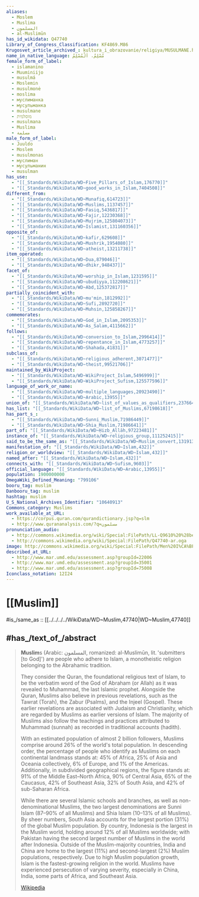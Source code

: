 ```yaml
---
aliases:
  - Moslem
  - Muslima
  - المسلمون
  - al-Muslimūn
has_id_wikidata: Q47740
Library_of_Congress_Classification: KF4869.M86
Krugosvet_article_archived_: kultura_i_obrazovanie/religiya/MUSULMANE.html
name_in_native_language: مُسْلِمٌ، اَلْمُسْلِمُ
female_form_of_label:
  - islamanino
  - Muuminiijo
  - musulmá
  - Moslemin
  - musulmonė
  - moslima
  - муслиманка
  - мусульманка
  - musulmane
  - מוסלמית
  - musulmana
  - Muslima
  - مسلمة
male_form_of_label:
  - Juulɗo
  - Moslem
  - musulmonas
  - муслиман
  - мусульманин
  - musulman
has_use:
  - "[[_Standards/WikiData/WD~Five_Pillars_of_Islam,176770]]"
  - "[[_Standards/WikiData/WD~good_works_in_Islam,7404508]]"
different_from:
  - "[[_Standards/WikiData/WD~Munafiq,614723]]"
  - "[[_Standards/WikiData/WD~Muslims,1137457]]"
  - "[[_Standards/WikiData/WD~Fasiq,5436817]]"
  - "[[_Standards/WikiData/WD~Fajir,12230368]]"
  - "[[_Standards/WikiData/WD~Mujrim,125804073]]"
  - "[[_Standards/WikiData/WD~Islamist,131160356]]"
opposite_of:
  - "[[_Standards/WikiData/WD~kafir,629608]]"
  - "[[_Standards/WikiData/WD~Mushrik,1954080]]"
  - "[[_Standards/WikiData/WD~atheist,13211738]]"
item_operated:
  - "[[_Standards/WikiData/WD~Dua,879046]]"
  - "[[_Standards/WikiData/WD~dhikr,948437]]"
facet_of:
  - "[[_Standards/WikiData/WD~worship_in_Islam,1231595]]"
  - "[[_Standards/WikiData/WD~ubudiyya,112208621]]"
  - "[[_Standards/WikiData/WD~Abd,125372817]]"
partially_coincident_with:
  - "[[_Standards/WikiData/WD~mu'min,1812992]]"
  - "[[_Standards/WikiData/WD~Sufi,2892720]]"
  - "[[_Standards/WikiData/WD~Muhsin,125858267]]"
commemorates:
  - "[[_Standards/WikiData/WD~God_in_Islam,2095353]]"
  - "[[_Standards/WikiData/WD~As_Salam,4115662]]"
follows:
  - "[[_Standards/WikiData/WD~conversion_to_Islam,2996414]]"
  - "[[_Standards/WikiData/WD~repentance_in_Islam,4773257]]"
  - "[[_Standards/WikiData/WD~Shahada,41831]]"
subclass_of:
  - "[[_Standards/WikiData/WD~religious_adherent,3071477]]"
  - "[[_Standards/WikiData/WD~theist,99521706]]"
maintained_by_WikiProject:
  - "[[_Standards/WikiData/WD~WikiProject_Islam,5496999]]"
  - "[[_Standards/WikiData/WD~WikiProject_Sufism,125577596]]"
language_of_work_or_name:
  - "[[_Standards/WikiData/WD~multiple_languages,20923490]]"
  - "[[_Standards/WikiData/WD~Arabic,13955]]"
union_of: "[[_Standards/WikiData/WD~list_of_values_as_qualifiers,23766486]]"
has_list: "[[_Standards/WikiData/WD~list_of_Muslims,67198618]]"
has_part_s_:
  - "[[_Standards/WikiData/WD~Sunni_Muslim,71986449]]"
  - "[[_Standards/WikiData/WD~Shia_Muslim,71986641]]"
part_of: "[[_Standards/WikiData/WD~Ḥizb_Allāh,97223481]]"
instance_of: "[[_Standards/WikiData/WD~religious_group,111252415]]"
said_to_be_the_same_as: "[[_Standards/WikiData/WD~Muslim_convert,131913027]]"
manifestation_of: "[[_Standards/WikiData/WD~Islam,432]]"
religion_or_worldview: "[[_Standards/WikiData/WD~Islam,432]]"
named_after: "[[_Standards/WikiData/WD~Islam,432]]"
connects_with: "[[_Standards/WikiData/WD~Sufism,9603]]"
official_language: "[[_Standards/WikiData/WD~Arabic,13955]]"
population: 1900000000
OmegaWiki_Defined_Meaning: "799106"
booru_tag: muslim
Danbooru_tag: muslim
hashtag: muslim
U_S_National_Archives_Identifier: "10640913"
Commons_category: Muslims
work_available_at_URL:
  - https://corpus.quran.com/qurandictionary.jsp?q=slm
  - http://www.qurananalysis.com/?q=مسلمون
pronunciation_audio:
  - http://commons.wikimedia.org/wiki/Special:FilePath/LL-Q9610%20%28ben%29-Tahmid-%E0%A6%AE%E0%A7%81%E0%A6%B8%E0%A6%B2%E0%A6%BF%E0%A6%AE.wav
  - http://commons.wikimedia.org/wiki/Special:FilePath/Q47740-ar.oga
image: http://commons.wikimedia.org/wiki/Special:FilePath/Men%20I%CA%BFtik%C4%81f%20at%20Hakim%20Mosque%20of%20Isfahan%20-%20Rajab%201439%20AH%2006.jpg
described_at_URL:
  - http://www.mar.umd.edu/assessment.asp?groupId=22006
  - http://www.mar.umd.edu/assessment.asp?groupId=35001
  - http://www.mar.umd.edu/assessment.asp?groupId=75008
Iconclass_notation: 12I24
---
```


# [[Muslim]] 

#is_/same_as :: [[../../../../WikiData/WD~Muslim,47740|WD~Muslim,47740]] 

## #has_/text_of_/abstract 

> **Muslim**s (Arabic: المسلمون, romanized: al-Muslimūn, lit. 'submitters [to God]') 
> are people who adhere to Islam, 
> a monotheistic religion belonging to the Abrahamic tradition. 
> 
> They consider the Quran, the foundational religious text of Islam, to be the verbatim word of the God of Abraham (or Allah) as it was revealed to Muhammad, the last Islamic prophet. Alongside the Quran, Muslims also believe in previous revelations, such as the Tawrat (Torah), the Zabur (Psalms), and the Injeel (Gospel). These earlier revelations are associated with Judaism and Christianity, which are regarded by Muslims as earlier versions of Islam. The majority of Muslims also follow the teachings and practices attributed to Muhammad (sunnah) as recorded in traditional accounts (hadith).
>
> With an estimated population of almost 2 billion followers, Muslims comprise around 26% of the world's total population. In descending order, the percentage of people who identify as Muslims on each continental landmass stands at: 45% of Africa, 25% of Asia and Oceania collectively, 6% of Europe, and 1% of the Americas. Additionally, in subdivided geographical regions, the figure stands at: 91% of the Middle East–North Africa, 90% of Central Asia, 65% of the Caucasus, 42% of Southeast Asia, 32% of South Asia, and 42% of sub-Saharan Africa.
>
> While there are several Islamic schools and branches, as well as non-denominational Muslims, the two largest denominations are Sunni Islam (87–90% of all Muslims) and Shia Islam (10–13% of all Muslims). By sheer numbers, South Asia accounts for the largest portion (31%) of the global Muslim population. By country, Indonesia is the largest in the Muslim world, holding around 12% of all Muslims worldwide; with Pakistan having the second largest number of Muslims in the world after Indonesia. Outside of the Muslim-majority countries, India and China are home to the largest (11%) and second-largest (2%) Muslim populations, respectively. Due to high Muslim population growth, Islam is the fastest-growing religion in the world. Muslims have experienced persecution of varying severity, especially in China, India, some parts of Africa, and Southeast Asia.
>
> [Wikipedia](https://en.wikipedia.org/wiki/Muslims) 

